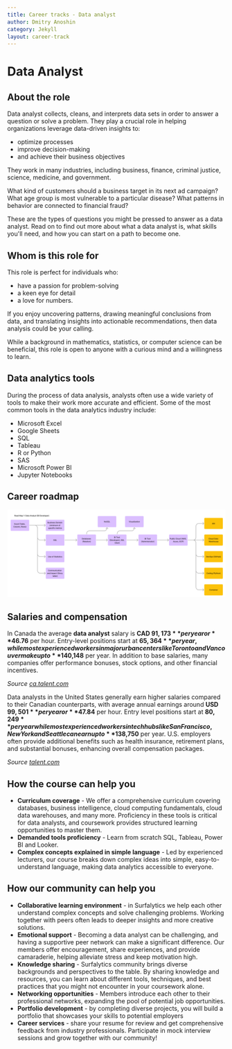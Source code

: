 ```yaml
---
title: Career tracks - Data analyst
author: Dmitry Anoshin
category: Jekyll
layout: career-track
---
```



# Data Analyst

<a id="section-1"></a>

## About the role

Data analyst collects, cleans, and interprets data sets in order to answer a question or solve a problem. They play a crucial role in helping organizations leverage data-driven insights to:

- optimize processes 
- improve decision-making 
- and achieve their business objectives

They work in many industries, including business, finance, criminal justice, science, medicine, and government.

What kind of customers should a business target in its next ad campaign? What age group is most vulnerable to a particular disease? What patterns in behavior are connected to financial fraud?

These are the types of questions you might be pressed to answer as a data analyst. Read on to find out more about what a data analyst is, what skills you'll need, and how you can start on a path to become one.

<a id="section-2"></a>

## Whom is this role for

This role is perfect for individuals who:
- have a passion for problem-solving 
- a keen eye for detail
- a love for numbers. 

If you enjoy uncovering patterns, drawing meaningful conclusions from data, and translating insights into actionable recommendations, then data analysis could be your calling. 

While a background in mathematics, statistics, or computer science can be beneficial, this role is open to anyone with a curious mind and a willingness to learn.

<a id="section-3"></a>

## Data analytics tools

During the process of data analysis, analysts often use a wide variety of tools to make their work more accurate and efficient. Some of the most common tools in the data analytics industry include:

- Microsoft Excel
- Google Sheets
- SQL
- Tableau
- R or Python
- SAS
- Microsoft Power BI
- Jupyter Notebooks

<a id="section-4"></a>

## Career roadmap

![Data Analyst career roadmap](/assets/images/career-roadmap-data-analyst.png "Data Analyst career roadmap")

<a id="section-5"></a>

## Salaries and compensation

In Canada the average **data analyst** salary is **CAD $91,173** per year or **$46.76** per hour. Entry-level positions start at **$65,364** per year, while most experienced workers in major urban centers like Toronto and Vancouver make up to **$140,148** per year. In addition to base salaries, many companies offer performance bonuses, stock options, and other financial incentives.

*Source [ca.talent.com](https://ca.talent.com/salary?job=data+analyst)*

Data analysts in the United States generally earn higher salaries compared to their Canadian counterparts, with average annual earnings around **USD $99,501** per year or **$47.84** per hour. Entry level positions start at **$80,249** per year while most experienced workers in tech hubs like San Francisco, New York and Seattle can earn up to **$138,750** per year. U.S. employers often provide additional benefits such as health insurance, retirement plans, and substantial bonuses, enhancing overall compensation packages.

*Source [talent.com](https://www.talent.com/salary?job=data+analyst)*

<a id="section-6"></a>

## How the course can help you

- **Curriculum coverage** - We offer a comprehensive curriculum covering databases, business intelligence, cloud computing fundamentals, cloud data warehouses, and many more. Proficiency in these tools is critical for data analysts, and coursework provides structured learning opportunities to master them.
- **Demanded tools proficiency** - Learn from scratch SQL, Tableau, Power BI and Looker.
- **Complex concepts explained in simple language** - Led by experienced lecturers, our course breaks down complex ideas into simple, easy-to-understand language, making data analytics accessible to everyone.

<a id="section-7"></a>

## How our community can help you

- **Collaborative learning environment** - in Surfalytics we help each other understand complex concepts and solve challenging problems. Working together with peers often leads to deeper insights and more creative solutions.
- **Emotional support** - Becoming a data analyst can be challenging, and having a supportive peer network can make a significant difference. Our members offer encouragement, share experiences, and provide camaraderie, helping alleviate stress and keep motivation high.
- **Knowledge sharing** - Surfalytics community brings diverse backgrounds and perspectives to the table. By sharing knowledge and resources, you can learn about different tools, techniques, and best practices that you might not encounter in your coursework alone.
- **Networking opportunities** - Members introduce each other to their professional networks, expanding the pool of potential job opportunities.
- **Portfolio development** - by completing diverse projects, you will build a portfolio that showcases your skills to potential employers
- **Career services** - share your resume for review and get comprehensive feedback from industry professionals. Participate in mock interview sessions and grow together with our community!
